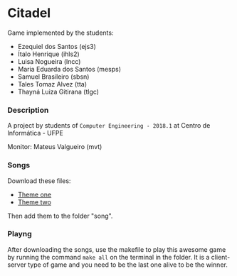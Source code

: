 # Citadel
Game implemented by the students: 

- Ezequiel dos Santos (ejs3)
- Ítalo Henrique (ihls2)
- Luisa Nogueira (lncc)
- Maria Eduarda dos Santos (mesps)
- Samuel Brasileiro (sbsn)
- Tales Tomaz Alvez (tta)
- Thayná Luiza Gitirana (tlgc)
                       
### Description
A project by students of `Computer Engineering - 2018.1` at Centro de Informática - UFPE

Monitor: Mateus Valgueiro (mvt)

### Songs

Download these files:
- [Theme one](http://www.mediafire.com/file/7jknu188be03xdi/theme.wav/file)
- [Theme two](http://www.mediafire.com/file/kp0w72icsh3fms8/theme2.wav/file)

Then add them to the folder "song".

### Playng
After downloading the songs, use the makefile to play this awesome game by running the command `make all` on the terminal in the folder. 
It is a client-server type of game and you need to be the last one alive to be the winner.
